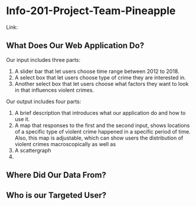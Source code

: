 # Info-201-Project-Team-Pineapple
Link: 

## What Does Our Web Application Do?

Our input includes three parts:
1. A slider bar that let users choose time range between 2012 to 2018.
1. A select box that let users choose type of crime they are interested in.
1. Another select box that let users choose what factors they want to look in that influences violent crimes. 

Our output includes four parts:
1. A  brief description that introduces what our application do and how to use it.
1. A map that responses to the first and the second input, shows locations of a specific type of violent crime happened in a specific period of time. Also, this map is adjustable, which can show users the distribution of violent crimes macroscopically as well as 
1. A scattergraph 
1. 


## Where Did Our Data From?




## Who is our Targeted User?

